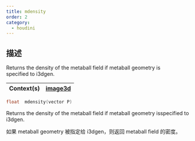 ```yaml
---
title: mdensity
order: 2
category:
  - houdini
---
```

    
## 描述

Returns the density of the metaball field if metaball geometry is  
specified to i3dgen.

| Context(s) | [image3d](../contexts/image3d.html) |
| ---------- | ----------------------------------- |

```c
float  mdensity(vector P)
```

Returns the density of the metaball field if metaball geometry isspecified to
i3dgen.

如果 metaball geometry 被指定给 i3dgen，则返回 metaball field 的密度。
